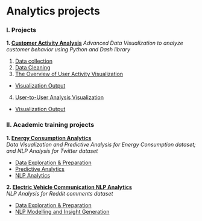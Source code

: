 # Analytics projects  
### I. Projects
**1. [Customer Activity Analysis](https://github.com/daoddv/user-activity-analytics)**
*Advanced Data Visualization to analyze customer behavior using Python and Dash library*
1. [Data collection](https://github.com/daoddv/user-activity-analytics/blob/master/01-data-collection/01-data-extraction.py)
2. [Data Cleaning](https://github.com/daoddv/user-activity-analytics/blob/master/02-data-cleaning/02-data-cleaning.ipynb)
3. [The Overview of User Activity Visualization](https://github.com/daoddv/user-activity-analytics/blob/master/03-user-activity-overview/app.py)  
- [Visualization Output ](https://github-user-activity-overview.herokuapp.com/)  
4. [User-to-User Analysis Visualization](https://github.com/daoddv/user-activity-analytics/blob/master/04-user-to-user-analysis/emailcomparison.py)  
- [Visualization Output](https://github-user-to-user.herokuapp.com/)  

### II. Academic training projects
**1. [Energy Consumption Analytics](https://github.com/daoddv/analytics-projects/tree/master/projects/01-energy-consumption-analytics)**   
*Data Visualization and Predictive Analysis for Energy Consumption dataset; and NLP Analysis for Twitter dataset*  
- [Data Exploration & Preparation](https://github.com/daoddv/analytics-projects/blob/master/projects/01-energy-consumption-analytics/BUS5PR1_Energy_consumption_p1.ipynb)  
- [Predictive Analytics](https://github.com/daoddv/analytics-projects/blob/master/projects/01-energy-consumption-analytics/BUS5PR1_Energy_consumption_p2.ipynb)  
- [NLP Analytics](https://github.com/daoddv/analytics-projects/blob/master/projects/01-energy-consumption-analytics/BUS5PR1_Energy_mangement_solutions_sprint02.ipynb)   

**2. [Electric Vehicle Communication NLP Analytics](https://github.com/daoddv/analytics-projects/tree/master/projects/02-electric-vehicle-communication-analytics)**  
*NLP Analysis for Reddit comments dataset*  
- [Data Exploration & Preparation](https://github.com/daoddv/analytics-projects/blob/master/projects/02-electric-vehicle-communication-analytics/02-ev-nlp-analytics-exploration.ipynb)  
- [NLP Modelling and Insight Generation](https://github.com/daoddv/analytics-projects/blob/master/projects/02-electric-vehicle-communication-analytics/02-ev-nlp-analytics-sentiment-analysis.ipynb)  

